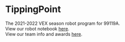 # TippingPoint
The 2021-2022 VEX season robot program for 99119A.
<br>
View our robot notebook [here](https://docs.google.com/presentation/d/1QhHRYdEkQesZXhHzps6afF-ubVMFv_uAt4SZt_EghWQ/edit?usp=sharing).
<br>
View our team info and awards [here](https://www.robotevents.com/teams/VRC/99119A).
